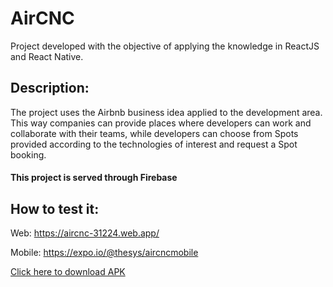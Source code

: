 # AirCNC
Project developed with the objective of applying the knowledge in ReactJS and React Native.

## Description:
The project uses the Airbnb business idea applied to the development area. This way companies can provide places where developers can work and collaborate with their teams, while developers can choose from Spots provided according to the technologies of interest and request a Spot booking.

#### This project is served through Firebase

## How to test it:

Web: https://aircnc-31224.web.app/

Mobile: https://expo.io/@thesys/aircncmobile

[Click here to download APK](https://exp-shell-app-assets.s3.us-west-1.amazonaws.com/android/%40thesys/aircncmobile-c8239b7ab82f4a6fa7ca443da1fd6b99-signed.apk)
